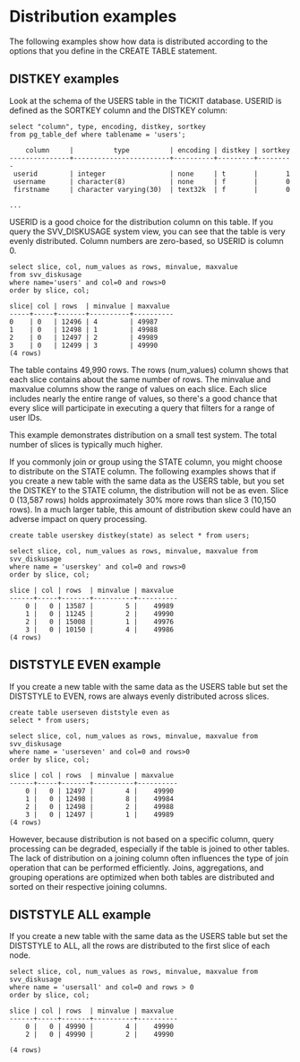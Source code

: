 # Distribution examples<a name="c_Distribution_examples"></a>

The following examples show how data is distributed according to the options that you define in the CREATE TABLE statement\.

## DISTKEY examples<a name="c_Distribution_examples-distkey-examples"></a>

Look at the schema of the USERS table in the TICKIT database\. USERID is defined as the SORTKEY column and the DISTKEY column: 

```
select "column", type, encoding, distkey, sortkey 
from pg_table_def where tablename = 'users';
    
    column     |          type          | encoding | distkey | sortkey
---------------+------------------------+----------+---------+---------
 userid        | integer                | none     | t       |       1
 username      | character(8)           | none     | f       |       0
 firstname     | character varying(30)  | text32k  | f       |       0

...
```

USERID is a good choice for the distribution column on this table\. If you query the SVV\_DISKUSAGE system view, you can see that the table is very evenly distributed\. Column numbers are zero\-based, so USERID is column 0\.

```
select slice, col, num_values as rows, minvalue, maxvalue
from svv_diskusage
where name='users' and col=0 and rows>0
order by slice, col;

slice| col | rows  | minvalue | maxvalue
-----+-----+-------+----------+----------
0    | 0   | 12496 | 4        | 49987
1    | 0   | 12498 | 1        | 49988
2    | 0   | 12497 | 2        | 49989
3    | 0   | 12499 | 3        | 49990
(4 rows)
```

The table contains 49,990 rows\. The rows \(num\_values\) column shows that each slice contains about the same number of rows\. The minvalue and maxvalue columns show the range of values on each slice\. Each slice includes nearly the entire range of values, so there's a good chance that every slice will participate in executing a query that filters for a range of user IDs\.

This example demonstrates distribution on a small test system\. The total number of slices is typically much higher\.

If you commonly join or group using the STATE column, you might choose to distribute on the STATE column\. The following examples shows that if you create a new table with the same data as the USERS table, but you set the DISTKEY to the STATE column, the distribution will not be as even\. Slice 0 \(13,587 rows\) holds approximately 30% more rows than slice 3 \(10,150 rows\)\. In a much larger table, this amount of distribution skew could have an adverse impact on query processing\.

```
create table userskey distkey(state) as select * from users;

select slice, col, num_values as rows, minvalue, maxvalue from svv_diskusage
where name = 'userskey' and col=0 and rows>0
order by slice, col;

slice | col | rows  | minvalue | maxvalue
------+-----+-------+----------+----------
    0 |   0 | 13587 |        5 |    49989
    1 |   0 | 11245 |        2 |    49990
    2 |   0 | 15008 |        1 |    49976
    3 |   0 | 10150 |        4 |    49986
(4 rows)
```

## DISTSTYLE EVEN example<a name="c_Distribution_examples-diststyle-even-example"></a>

If you create a new table with the same data as the USERS table but set the DISTSTYLE to EVEN, rows are always evenly distributed across slices\. 

```
create table userseven diststyle even as 
select * from users;

select slice, col, num_values as rows, minvalue, maxvalue from svv_diskusage
where name = 'userseven' and col=0 and rows>0
order by slice, col;

slice | col | rows  | minvalue | maxvalue
------+-----+-------+----------+----------
    0 |   0 | 12497 |        4 |    49990
    1 |   0 | 12498 |        8 |    49984
    2 |   0 | 12498 |        2 |    49988
    3 |   0 | 12497 |        1 |    49989  
(4 rows)
```

However, because distribution is not based on a specific column, query processing can be degraded, especially if the table is joined to other tables\. The lack of distribution on a joining column often influences the type of join operation that can be performed efficiently\. Joins, aggregations, and grouping operations are optimized when both tables are distributed and sorted on their respective joining columns\.

## DISTSTYLE ALL example<a name="c_Distribution_examples-diststyle-all-example"></a>

If you create a new table with the same data as the USERS table but set the DISTSTYLE to ALL, all the rows are distributed to the first slice of each node\. 

```
select slice, col, num_values as rows, minvalue, maxvalue from svv_diskusage
where name = 'usersall' and col=0 and rows > 0
order by slice, col;

slice | col | rows  | minvalue | maxvalue
------+-----+-------+----------+----------
    0 |   0 | 49990 |        4 |    49990
    2 |   0 | 49990 |        2 |    49990

(4 rows)
```